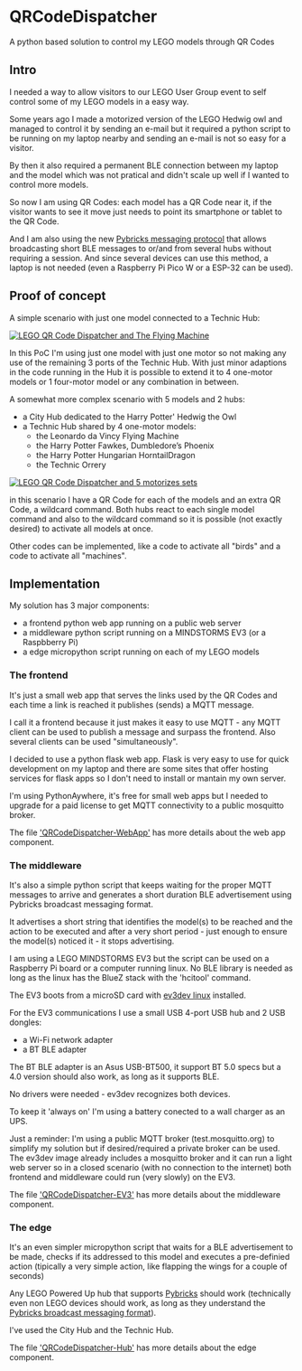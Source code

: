 # QRCodeDispatcher
A python based solution to control my LEGO models through QR Codes

## Intro

I needed a way to allow visitors to our LEGO User Group event to
self control some of my LEGO models in a easy way.

Some years ago I made a motorized version of the LEGO Hedwig owl and
managed to control it by sending an e-mail but it required a python
script to be running on my laptop nearby and sending an e-mail is not
so easy for a visitor.

By then it also required a permanent BLE connection between my laptop
and the model which was not pratical and didn't scale up well if
I wanted to control more models.

So now I am using QR Codes: each model has a QR Code near it,
if the visitor wants to see it move just needs to point its
smartphone or tablet to the QR Code.

And I am also using the new
[Pybricks messaging protocol](https://github.com/pybricks/technical-info/blob/master/pybricks-ble-broadcast-observe.md)
that allows broadcasting short BLE messages to or/and from several
hubs without requiring a session. And since several devices can use
this method, a laptop is not needed (even a Raspberry Pi Pico W or a
ESP-32 can be used).

## Proof of concept

A simple scenario with just one model connected to a Technic Hub:

[![LEGO QR Code Dispatcher and The Flying Machine](http://img.youtube.com/vi/gV378WmPev0/0.jpg)](http://www.youtube.com/watch?v=gV378WmPev0 "LEGO QR Code Dispatcher and The Flying Machine")

In this PoC I'm using just one model with just one motor so not making
any use of the remaining 3 ports of the Technic Hub. With just minor
adaptions in the code running in the Hub it is possible to extend it
to 4 one-motor models or 1 four-motor model or any combination in
between.

A somewhat more complex scenario with 5 models and 2 hubs:
- a City Hub dedicated to the Harry Potter' Hedwig the Owl
- a Technic Hub shared by 4 one-motor models:
  - the Leonardo da Vincy Flying Machine
  - the Harry Potter Fawkes, Dumbledore’s Phoenix
  - the Harry Potter Hungarian HorntailDragon
  - the Technic Orrery

[![LEGO QR Code Dispatcher and 5 motorizes sets](http://img.youtube.com/vi/DmP8MC4a8qc/0.jpg)](http://www.youtube.com/watch?v=DmP8MC4a8qc "LEGO QR Code Dispatcher and 5 motorizes sets")

in this scenario I have a QR Code for each of the models and 
an extra QR Code, a wildcard command. Both hubs react to each
single model command and also to the wildcard command so
it is possible (not exactly desired) to activate all models
at once.

Other codes can be implemented, like a code to activate all
"birds" and a code to activate all "machines".

## Implementation

My solution has 3 major components:
- a frontend python web app running on a public web server
- a middleware python script running on a MINDSTORMS EV3 (or a Raspbberry Pi)
- a edge micropython script running on each of my LEGO models

### The frontend

It's just a small web app that serves the links used by the QR Codes
and each time a link is reached it publishes (sends) a MQTT message.

I call it a frontend because it just makes it easy to use MQTT -
any MQTT client can be used to publish a message and surpass the
frontend. Also several clients can be used "simultaneously".

I decided to use a python flask web app. Flask is very easy to use
for quick development on my laptop and there are some sites that offer
hosting services for flask apps so I don't need to install or
mantain my own server.

I'm using PythonAywhere, it's free for small web apps but I needed
to upgrade for a paid license to get MQTT connectivity to a
public mosquitto broker.

The file ['QRCodeDispatcher-WebApp'](QRCodeDispatcher-WebApp.md) has
more details about the web app component.


### The middleware

It's also a simple python script that keeps waiting for the proper
MQTT messages to arrive and generates a short duration BLE
advertisement using Pybricks broadcast messaging format.

It advertises a short string that identifies
the model(s) to be reached and the action to be executed and after
a very short period - just enough to ensure the model(s) noticed it -
it stops advertising.

I am using a LEGO MINDSTORMS EV3 but the script can be used on
a Raspberry Pi board or a computer running linux. No BLE library
is needed as long as the linux has the BlueZ stack with the 'hcitool'
command.

The EV3 boots from a microSD card with [ev3dev linux](https://www.ev3dev.org/)
installed.

For the EV3 communications I use a small USB 4-port USB hub and 2
USB dongles:
- a Wi-Fi network adapter
- a BT BLE adapter

The BT BLE adapter is an Asus USB-BT500, it support BT 5.0 specs but a
4.0 version should also work, as long as it supports BLE.

No drivers were needed - ev3dev recognizes both devices.

To keep it 'always on' I'm using a battery conected to a wall charger
as an UPS.

Just a reminder: I'm using a public MQTT broker (test.mosquitto.org)
to simplify my solution but if desired/required a private broker
can be used. The ev3dev image already includes a mosquitto broker and it can
run a light web server so in a closed scenario (with no connection to
the internet) both frontend and middleware could run (very slowly) on the EV3.

The file ['QRCodeDispatcher-EV3'](QRCodeDispatcher-EV3.md) has more
details about the middleware component.


### The edge

It's an even simpler micropython script that waits for a BLE
advertisement to be made, checks if its addressed to this model
and executes a pre-definied action (tipically a very simple action,
like flapping the wings for a couple of seconds)

Any LEGO Powered Up hub that supports [Pybricks](https://pybricks.com/)
should work (technically even non LEGO devices should work, as long as they
understand the
[Pybricks broadcast messaging format](https://github.com/pybricks/technical-info/blob/master/pybricks-ble-broadcast-observe.md)).

I've used the City Hub and the Technic Hub.

The file ['QRCodeDispatcher-Hub'](QRCodeDispatcher-Hub.md) has more details
about the edge component.
